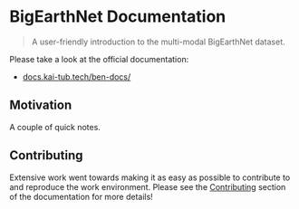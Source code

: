 # BigEarthNet Documentation
> A user-friendly introduction to the multi-modal BigEarthNet dataset.

Please take a look at the official documentation:
- [docs.kai-tub.tech/ben-docs/](docs.kai-tub.tech/ben-docs/)

## Motivation
A couple of quick notes.

## Contributing
Extensive work went towards making it as easy as possible to contribute to and reproduce the work environment.
Please see the [Contributing](docs.kai-tub.tech/ben-docs/contributing) section of the documentation for more details!
